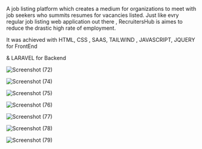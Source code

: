 A job listing platform which creates a medium for organizations to meet with job seekers who summits resumes for vacancies listed. Just like evry regular job listing web application out there , RecruitersHub is aimes to reduce the drastic high rate of employment.

It was achieved with HTML, CSS , SAAS, TAILWIND , JAVASCRIPT, JQUERY for FrontEnd 

& LARAVEL for Backend 


![Screenshot (72)](https://user-images.githubusercontent.com/105985964/189099166-c64ecdc2-58a9-44cd-8df4-52f412dc497c.png)

![Screenshot (74)](https://user-images.githubusercontent.com/105985964/189105053-8eb4b22c-662a-4d52-82d7-b22a1d2a3337.png)

![Screenshot (75)](https://user-images.githubusercontent.com/105985964/189105102-0a884282-4f9b-4719-b169-d58e83ae7fa6.png)

![Screenshot (76)](https://user-images.githubusercontent.com/105985964/189105132-eb95f256-cb59-4f7c-938a-7ea84a21692f.png)


![Screenshot (77)](https://user-images.githubusercontent.com/105985964/189105168-463b4e1e-bab5-4b9c-baf5-7108fbd69855.png)

![Screenshot (78)](https://user-images.githubusercontent.com/105985964/189105237-5605c1b6-4182-4c9b-8ff1-d4e87f0cff39.png)

![Screenshot (79)](https://user-images.githubusercontent.com/105985964/189105262-03691d0a-8b14-4ddb-a66b-1a027bd8b1ea.png)
